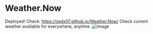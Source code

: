 # Weather.Now
Deployed! Check: https://zedx07.github.io/Weather.Now/
Check current weather available for everywhere, anytime.
![image](https://user-images.githubusercontent.com/76422167/219882628-0907fa24-a5e2-4cf9-b06a-89a1413983cf.png)
